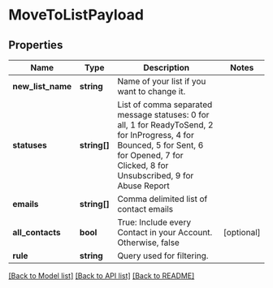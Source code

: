 # MoveToListPayload

## Properties
Name | Type | Description | Notes
------------ | ------------- | ------------- | -------------
**new_list_name** | **string** | Name of your list if you want to change it. | 
**statuses** | **string[]** | List of comma separated message statuses: 0 for all, 1 for ReadyToSend, 2 for InProgress, 4 for Bounced, 5 for Sent, 6 for Opened, 7 for Clicked, 8 for Unsubscribed, 9 for Abuse Report | 
**emails** | **string[]** | Comma delimited list of contact emails | 
**all_contacts** | **bool** | True: Include every Contact in your Account. Otherwise, false | [optional] 
**rule** | **string** | Query used for filtering. | 

[[Back to Model list]](../README.md#documentation-for-models) [[Back to API list]](../README.md#documentation-for-api-endpoints) [[Back to README]](../README.md)


